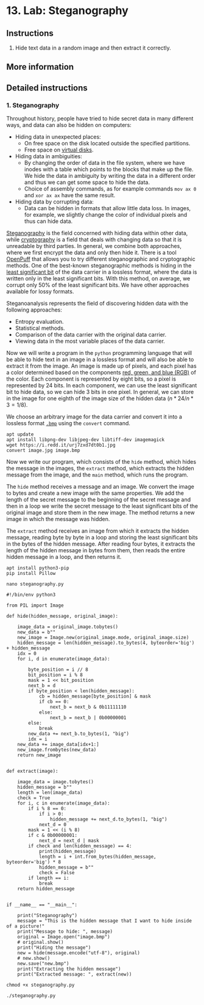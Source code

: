 # 13. Lab: Steganography

## Instructions

1. Hide text data in a random image and then extract it correctly.

## More information

## Detailed instructions

### 1. Steganography

Throughout history, people have tried to hide secret data in many different ways, and data can also be hidden on computers:

- Hiding data in unexpected places:
     - On free space on the disk located outside the specified partitions.
     - Free space on [virtual disks](https://github.com/polz113/virtual_disk_injector).
- Hiding data in ambiguities:
     - By changing the order of data in the file system, where we have inodes with a table which points to the blocks that make up the file. We hide the data in ambiguity by writing the data in a different order and thus we can get some space to hide the data.
     - Choice of assembly commands, as for example commands `mov ax 0` and `xor ax ax` have the same result.
- Hiding data by corrupting data:
     - Data can be hidden in formats that allow little data loss. In images, for example, we slightly change the color of individual pixels and thus can hide data.

[Steganography](https://en.wikipedia.org/wiki/Steganography) is the field concerned with hiding data within other data, while [cryptography](https://en.wikipedia.org/wiki/Cryptography) is a field that deals with changing data so that it is unreadable by third parties. In general, we combine both approaches, where we first encrypt the data and only then hide it. There is a tool [OpenPuff](https://embeddedsw.net/OpenPuff_Steganography_Home.html) that allows you to try different steganographic and cryptographic methods. One of the best-known steganographic methods is hiding in the [least significant bit](https://www.boiteaklou.fr/Steganography-Least-Significant-Bit.html) of the data carrier in a lossless format, where the data is written only in the least significant bits. With this method, on average, we corrupt only 50% of the least significant bits. We have other approaches available for lossy formats.

Steganoanalysis represents the field of discovering hidden data with the following approaches:

- Entropy evaluation.
- Statistical methods.
- Comparison of the data carrier with the original data carrier.
- Viewing data in the most variable places of the data carrier.

Now we will write a program in the `python` programming language that will be able to hide text in an image in a lossless format and will also be able to extract it from the image. An image is made up of pixels, and each pixel has a color determined based on the components [red, green, and blue (RGB)](https://en.wikipedia.org/wiki/RGB_color_model) of the color. Each component is represented by eight bits, so a pixel is represented by 24 bits. In each component, we can use the least significant bit to hide data, so we can hide 3 bits in one pixel. In general, we can store in the image for one eighth of the image size of the hidden data ($n*24/n*3 = 1/8$).

We choose an arbitrary image for the data carrier and convert it into a lossless format [`.bmp`](https://en.wikipedia.org/wiki/BMP_file_format) using the `convert` command.

    apt update
    apt install libpng-dev libjpeg-dev libtiff-dev imagemagick
    wget https://i.redd.it/urj7zxd7dt0b1.jpg
    convert image.jpg image.bmp

Now we write our program, which consists of the `hide` method, which hides the message in the images, the `extract` method, which extracts the hidden message from the image, and the `main` method, which runs the program.

The `hide` method receives a message and an image. We convert the image to bytes and create a new image with the same properties. We add the length of the secret message to the beginning of the secret message and then in a loop we write the secret message to the least significant bits of the original image and store them in the new image. The method returns a new image in which the message was hidden.

The `extract` method receives an image from which it extracts the hidden message, reading byte by byte in a loop and storing the least significant bits in the bytes of the hidden message. After reading four bytes, it extracts the length of the hidden message in bytes from them, then reads the entire hidden message in a loop, and then returns it.

    apt install python3-pip
    pip install Pillow

    nano steganography.py

    #!/bin/env python3

    from PIL import Image

    def hide(hidden_message, original_image):

        image_data = original_image.tobytes()
        new_data = b""
        new_image = Image.new(original_image.mode, original_image.size)
        hidden_message = len(hidden_message).to_bytes(4, byteorder='big') + hidden_message
        idx = 0
        for i, d in enumerate(image_data):

            byte_position = i // 8
            bit_position = i % 8
            mask = 1 << bit_position
            next_b = d
            if byte_position < len(hidden_message):
                cb = hidden_message[byte_position] & mask
                if cb == 0:
                    next_b = next_b & 0b11111110
                else:
                    next_b = next_b | 0b00000001
            else:
                break
            new_data += next_b.to_bytes(1, "big")
            idx = i
        new_data += image_data[idx+1:]
        new_image.frombytes(new_data)
        return new_image


    def extract(image):

        image_data = image.tobytes()
        hidden_message = b""
        length = len(image_data)
        check = True
        for i, c in enumerate(image_data):
            if i % 8 == 0:
                if i > 0:
                    hidden_message += next_d.to_bytes(1, "big")
                next_d = 0
            mask = 1 << (i % 8)
            if c & 0b00000001:
                next_d = next_d | mask
            if check and len(hidden_message) == 4:
                print(hidden_message)
                length = i + int.from_bytes(hidden_message, byteorder='big') * 8
                hidden_message = b""
                check = False
            if length == i:
                break
        return hidden_message


    if __name__ == "__main__":
    
        print("Steganography")
        message = "This is the hidden message that I want to hide inside of a picture!"
        print("Message to hide: ", message)
        original = Image.open("image.bmp")
        # original.show()
        print("Hiding the message")
        new = hide(message.encode("utf-8"), original)
        # new.show()
        new.save("new.bmp")
        print("Extracting the hidden message")
        print("Extracted message: ", extract(new))

    chmod +x steganography.py

    ./steganography.py